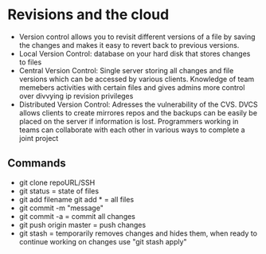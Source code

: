 # Revisions and the cloud

- Version control allows you to revisit different versions of a file by saving the changes and makes it easy to revert back to previous versions.
- Local Version Control: database on your hard disk that stores changes to files
- Central Version Control: Single server storing all changes and file versions which can be accessed by various clients. Knowledge of team memebers activities with certain files     and gives admins more control over divvying ip revision privileges
- Distributed Version Control: Adresses the vulnerability of the CVS. DVCS allows clients to create mirrores repos and the backups can be easily be placed on the server if           information is lost. Programmers working in teams can collaborate with each other in various ways to complete a joint project


## Commands

- git clone repoURL/SSH
- git status = state of files
- git add filename 
  git add * = all files
- git commit -m "message"
- git commit -a = commit all changes
- git push origin master = push changes
- git stash = temporarily removes changes and hides them, when ready to continue working on changes use "git stash apply"




